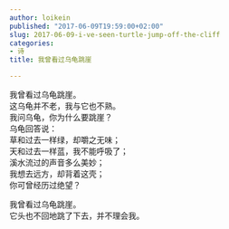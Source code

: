 ```yaml
---
author: loikein
published: "2017-06-09T19:59:00+02:00"
slug: 2017-06-09-i-ve-seen-turtle-jump-off-the-cliff
categories:
- 诗
title: 我曾看过乌龟跳崖

---
```


我曾看过乌龟跳崖。  
这乌龟并不老，我与它也不熟。  
我问乌龟，你为什么要跳崖？  
乌龟回答说：  
草和过去一样绿，却嚼之无味；  
天和过去一样蓝，我不能呼吸了；  
溪水流过的声音多么美妙；  
我想去远方，却背着这壳；  
你可曾经历过绝望？  

我曾看过乌龟跳崖。  
它头也不回地跳了下去，并不理会我。